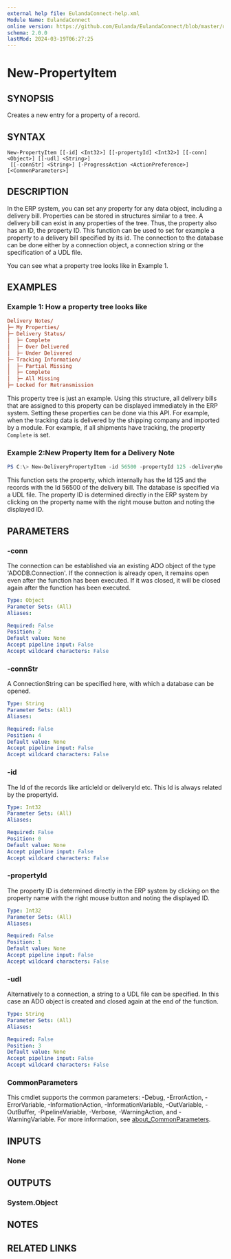 ```yaml
---
external help file: EulandaConnect-help.xml
Module Name: EulandaConnect
online version: https://github.com/Eulanda/EulandaConnect/blob/master/docs/New-PropertyItem.md
schema: 2.0.0
lastMod: 2024-03-19T06:27:25
---
```


# New-PropertyItem

## SYNOPSIS
Creates a new entry for a property of a record.

## SYNTAX

```
New-PropertyItem [[-id] <Int32>] [[-propertyId] <Int32>] [[-conn] <Object>] [[-udl] <String>]
 [[-connStr] <String>] [-ProgressAction <ActionPreference>] [<CommonParameters>]
```

## DESCRIPTION
In the ERP system, you can set any property for any data object, including a delivery bill. Properties can be stored in structures similar to a tree. A delivery bill can exist in any properties of the tree. Thus, the property also has an ID, the property ID. 
This function can be used to set for example a property to a delivery bill specified by its id. The connection to the database can be done either by a connection object, a connection string or the specification of a UDL file.

You can see what a property tree looks like in Example 1.

## EXAMPLES

### Example 1: How a property tree looks like
```ini
Delivery Notes/
├─ My Properties/
├─ Delivery Status/
│  ├─ Complete
│  ├─ Over Delivered
│  ├─ Under Delivered
├─ Tracking Information/
│  ├─ Partial Missing
│  ├─ Complete
│  ├─ All Missing
├─ Locked for Retransmission
```

This property tree is just an example. Using this structure, all delivery bills that are assigned to this property can be displayed immediately in the ERP system.
Setting these properties can be done via this API. For example, when the tracking data is delivered by the shipping company and imported by a module. For example, if all shipments have tracking, the property `Complete` is set.

### Example 2:New Property Item for a Delivery Note
```powershell
PS C:\> New-DeliveryPropertyItem -id 56500 -propertyId 125 -deliveryNo 20230515  -udl "C:\temp\Eulanda_1 JohnDoe.udl"
```

This function sets the property, which internally has the Id 125 and the records with the Id 56500 of the delivery bill. The database is specified via a UDL file.
The property ID is determined directly in the ERP system by clicking on the property name with the right mouse button and noting the displayed ID.

## PARAMETERS

### -conn
The connection can be established via an existing ADO object of the type 'ADODB.Connection'. If the connection is already open, it remains open even after the function has been executed. If it was closed, it will be closed again after the function has been executed.

```yaml
Type: Object
Parameter Sets: (All)
Aliases:

Required: False
Position: 2
Default value: None
Accept pipeline input: False
Accept wildcard characters: False
```

### -connStr
A ConnectionString can be specified here, with which a database can be opened.

```yaml
Type: String
Parameter Sets: (All)
Aliases:

Required: False
Position: 4
Default value: None
Accept pipeline input: False
Accept wildcard characters: False
```

### -id
The Id of the records like articleId or deliveryId etc. This Id is always related by the propertyId.

```yaml
Type: Int32
Parameter Sets: (All)
Aliases:

Required: False
Position: 0
Default value: None
Accept pipeline input: False
Accept wildcard characters: False
```

### -propertyId
The property ID is determined directly in the ERP system by clicking on the property name with the right mouse button and noting the displayed ID.

```yaml
Type: Int32
Parameter Sets: (All)
Aliases:

Required: False
Position: 1
Default value: None
Accept pipeline input: False
Accept wildcard characters: False
```

### -udl
Alternatively to a connection, a string to a UDL file can be specified. In this case an ADO object is created and closed again at the end of the function.

```yaml
Type: String
Parameter Sets: (All)
Aliases:

Required: False
Position: 3
Default value: None
Accept pipeline input: False
Accept wildcard characters: False
```


### CommonParameters
This cmdlet supports the common parameters: -Debug, -ErrorAction, -ErrorVariable, -InformationAction, -InformationVariable, -OutVariable, -OutBuffer, -PipelineVariable, -Verbose, -WarningAction, and -WarningVariable. For more information, see [about_CommonParameters](http://go.microsoft.com/fwlink/?LinkID=113216).

## INPUTS

### None

## OUTPUTS

### System.Object
## NOTES

## RELATED LINKS


